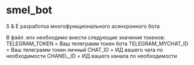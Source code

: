 # smel_bot
S & E разработка многофункционального асинхронного бота


В файл .env необходимо внести следующие значения токенов:
TELEGRAM_TOKEN = Ваш телеграмм токен бота
TELEGRAM_MYCHAT_ID = Ваш телеграмм токен личный
CHAT_ID = ИД вашего чата по необходимости
CHANEL_ID = ИД вашего канала по необходимости
